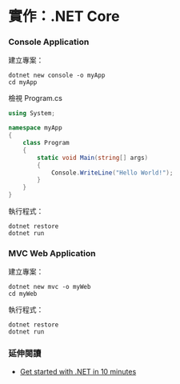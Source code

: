 # 實作：.NET Core

### Console Application

建立專案：

```text
dotnet new console -o myApp
cd myApp
```

檢視 Program.cs

```csharp
using System;

namespace myApp
{
    class Program
    {
        static void Main(string[] args)
        {
            Console.WriteLine("Hello World!");
        }
    }
}
```

執行程式：

```text
dotnet restore
dotnet run
```

### MVC Web Application

建立專案：

```text
dotnet new mvc -o myWeb
cd myWeb
```

執行程式：

```text
dotnet restore
dotnet run
```

### 延伸閱讀

* [Get started with .NET in 10 minutes](https://www.microsoft.com/net/learn/get-started/linux/ubuntu16-04)

